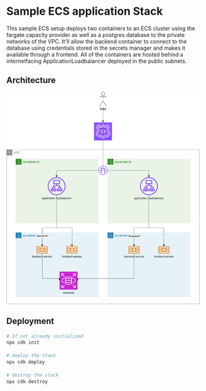 # Sample ECS application Stack

This sample ECS setup deploys two containers to an ECS cluster using the fargate capacity provider as well as a postgres database to the private networks of the VPC.
It'll allow the backend container to connect to the database using credentials stored in the secrets manager and makes it available through a frontend. All of the containers are hosted behind a internetfacing ApplicationLoadbalancer deployed in the public subnets.

## Architecture

![Architecture](./docs/lab_arch.png)

## Deployment

```bash
# If not already initialized
npx cdk init

# deploy the stack
npx cdk deploy

# destroy the stack
npx cdk destroy
```
